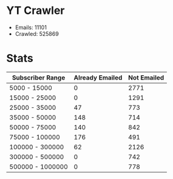 # YT Crawler
- Emails: 11101
- Crawled: 525869

# Stats
| Subscriber Range  | Already Emailed | Not Emailed |
|-------|-------|-------|
| 5000 - 15000 | 0 | 2771 |
| 15000 - 25000 | 0 | 1291 |
| 25000 - 35000 | 47 | 773 |
| 35000 - 50000 | 148 | 714 |
| 50000 - 75000 | 140 | 842 |
| 75000 - 100000 | 176 | 491 |
| 100000 - 300000 | 62 | 2126 |
| 300000 - 500000 | 0 | 742 |
| 500000 - 1000000 | 0 | 778 |
